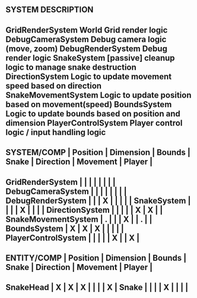 SYSTEM                  DESCRIPTION
-----------------------------------------------------------------------------------------------
GridRenderSystem        World Grid render logic
DebugCameraSystem       Debug camera logic (move, zoom)
DebugRenderSystem       Debug render logic
SnakeSystem             [passive] cleanup logic to manage snake destruction
DirectionSystem         Logic to update movement speed based on direction
SnakeMovementSystem     Logic to update position based on movement(speed)
BoundsSystem            Logic to update bounds based on position and dimension
PlayerControlSystem     Player control logic / input handling logic
-----------------------------------------------------------------------------------------------

SYSTEM/COMP         |  Position  | Dimension | Bounds | Snake | Direction | Movement | Player |
-----------------------------------------------------------------------------------------------
GridRenderSystem    |            |           |        |       |           |          |        |
DebugCameraSystem   |            |           |        |       |           |          |        |
DebugRenderSystem   |            |           |    X   |       |           |          |        |
SnakeSystem         |            |           |        |   X   |           |          |        |
DirectionSystem     |            |           |        |       |     X     |     X    |        |
SnakeMovementSystem |     .      |           |        |   X   |           |     .    |        |
BoundsSystem        |     X      |     X     |    X   |       |           |          |        |
PlayerControlSystem |            |           |        |       |     X     |          |   X    |
-----------------------------------------------------------------------------------------------

ENTITY/COMP         |  Position  | Dimension | Bounds | Snake | Direction | Movement | Player |
-----------------------------------------------------------------------------------------------
SnakeHead           |     X      |     X     |    X   |       |           |          |   X    |
Snake               |            |           |        |   X   |           |          |        |
-----------------------------------------------------------------------------------------------